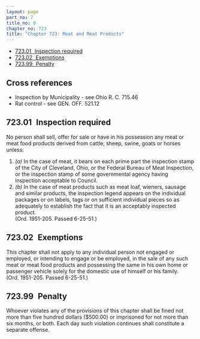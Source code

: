 ```yaml
---
layout: page
part_no: 7
title_no: 0
chapter_no: 723
title: "Chapter 723: Meat and Meat Products"
---
```


* [723.01   Inspection required](#72301-inspection-required)
* [723.02   Exemptions](#72302-exemptions)
* [723.99   Penalty](#72399-penalty)

## Cross references

* Inspection by Municipality - see Ohio R. C. 715.46
* Rat control - see GEN. OFF. 521.12

## 723.01   Inspection required

No person shall sell, offer for sale or have in his possession any meat or
meat food products derived from cattle, sheep, swine, goats or horses unless:

1. _(a)_ In the case of meat, it bears on each prime part the inspection stamp
of the City of Cleveland, Ohio, or the Federal Bureau of Meat Inspection, or
the inspection stamp of some governmental agency having inspection acceptable
to Council.
2. _(b)_ In the case of meat products such as meat loaf, wieners, sausage and
similar products, the inspection legend appears on the individual packages or
on labels, tags or on sufficient individual pieces so as adequately to
establish the fact that it is an acceptably inspected product.  
(Ord. 1951-205. Passed 6-25-51.)

## 723.02   Exemptions

This chapter shall not apply to any individual person not engaged or
employed, or intending to engage or be employed, in the sale of any such meat
or meat food products and possessing the same in his own home or passenger
vehicle solely for the domestic use of himself or his family.  
(Ord. 1951-205. Passed 6-25-51.)

## 723.99   Penalty

Whoever violates any of the provisions of this chapter shall be fined not
more than five hundred dollars ($500.00) or imprisoned for not more than six
months, or both. Each day such violation continues shall constitute a separate
offense.
